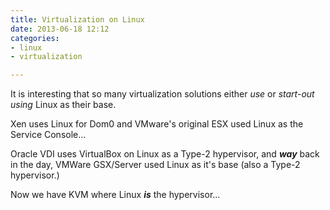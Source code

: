 ```yaml
---
title: Virtualization on Linux
date: 2013-06-18 12:12
categories:
- linux
- virtualization

---
```

It is interesting that so many virtualization solutions either *use* or *start-out using* Linux as their base.  

Xen uses Linux for Dom0 and VMware's original ESX used Linux as the Service Console...

Oracle VDI uses VirtualBox on Linux as a Type-2 hypervisor, and ***way*** back in the day, VMWare GSX/Server used Linux as it's base (also a Type-2 hypervisor.)

Now we have KVM where Linux _**is**_ the hypervisor...
